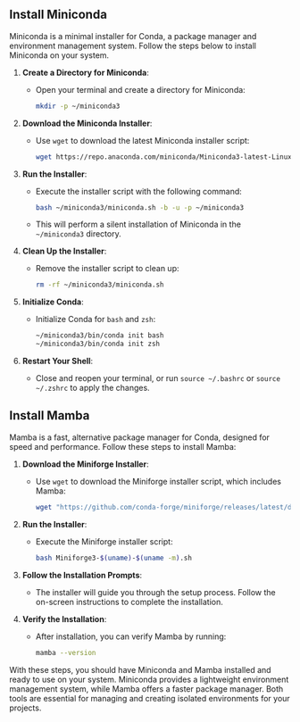 ## Install Miniconda

Miniconda is a minimal installer for Conda, a package manager and environment management system. Follow the steps below to install Miniconda on your system.

1. **Create a Directory for Miniconda**:
    - Open your terminal and create a directory for Miniconda:
      ```bash
      mkdir -p ~/miniconda3
      ```

2. **Download the Miniconda Installer**:
    - Use `wget` to download the latest Miniconda installer script:
      ```bash
      wget https://repo.anaconda.com/miniconda/Miniconda3-latest-Linux-x86_64.sh -O ~/miniconda3/miniconda.sh
      ```

3. **Run the Installer**:
    - Execute the installer script with the following command:
      ```bash
      bash ~/miniconda3/miniconda.sh -b -u -p ~/miniconda3
      ```
    - This will perform a silent installation of Miniconda in the `~/miniconda3` directory.

4. **Clean Up the Installer**:
    - Remove the installer script to clean up:
      ```bash
      rm -rf ~/miniconda3/miniconda.sh
      ```

5. **Initialize Conda**:
    - Initialize Conda for `bash` and `zsh`:
      ```bash
      ~/miniconda3/bin/conda init bash
      ~/miniconda3/bin/conda init zsh
      ```

6. **Restart Your Shell**:
    - Close and reopen your terminal, or run `source ~/.bashrc` or `source ~/.zshrc` to apply the changes.

## Install Mamba

Mamba is a fast, alternative package manager for Conda, designed for speed and performance. Follow these steps to install Mamba:

1. **Download the Miniforge Installer**:
    - Use `wget` to download the Miniforge installer script, which includes Mamba:
      ```bash
      wget "https://github.com/conda-forge/miniforge/releases/latest/download/Miniforge3-$(uname)-$(uname -m).sh"
      ```

2. **Run the Installer**:
    - Execute the Miniforge installer script:
      ```bash
      bash Miniforge3-$(uname)-$(uname -m).sh
      ```

3. **Follow the Installation Prompts**:
    - The installer will guide you through the setup process. Follow the on-screen instructions to complete the installation.

4. **Verify the Installation**:
    - After installation, you can verify Mamba by running:
      ```bash
      mamba --version
      ```

With these steps, you should have Miniconda and Mamba installed and ready to use on your system. Miniconda provides a lightweight environment management system, while Mamba offers a faster package manager. Both tools are essential for managing and creating isolated environments for your projects.